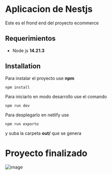 # Aplicacion de Nestjs

Este es el frond end del proyecto ecommerce


## Requerimientos

 - Node js **14.21.3**


## Installation

Para instalar el proyecto use **npm**
```
npm install
```

Para iniciarlo en modo desarrollo use el comando
```
npm run dev
```
Para desplegarlo en netlify use
```
npm run exporto
```
y suba la carpeta **out/** que se genera

# Proyecto finalizado
![image](https://github.com/velfin13/ecommerce-game-nextjs/blob/main/presentacion.gif?raw=true)